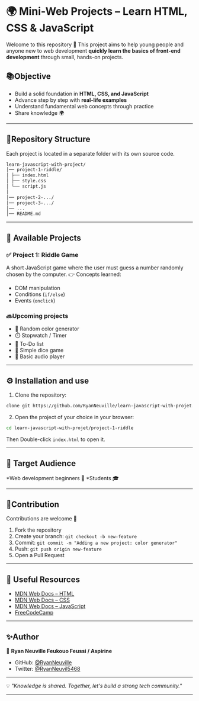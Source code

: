 # 🌍 Mini-Web Projects – Learn HTML, CSS & JavaScript

Welcome to this repository 🎉
This project aims to help young people and anyone new to web development **quickly learn the basics of front-end development** through small, hands-on projects.

## 📚Objective

* Build a solid foundation in **HTML, CSS, and JavaScript**
* Advance step by step with **real-life examples**
* Understand fundamental web concepts through practice
* Share knowledge 🌍

---

## 📂Repository Structure

Each project is located in a separate folder with its own source code.

```bash
learn-javascript-with-project/
│── project-1-riddle/
│ ├── index.html
│ ├── style.css
│ └── script.js
│
│── project-2-.../
│── project-3-.../
│── ...
│── README.md
```

---

## 🚀 Available Projects

### ✅ Project 1: Riddle Game

A short JavaScript game where the user must guess a number randomly chosen by the computer. 👉 Concepts learned:

* DOM manipulation
* Conditions (`if/else`)
* Events (`onclick`)

### 🔜Upcoming projects

* 🎨 Random color generator
* ⏱️ Stopwatch / Timer
* 📝 To-Do list
* 🎲 Simple dice game
* 🎵 Basic audio player

---

## ⚙️ Installation and use

1. Clone the repository:

```bash
clone git https://github.com/RyanNeuville/learn-javascript-with-projet.git
```

2. Open the project of your choice in your browser:

```bash
cd learn-javascript-with-projet/project-1-riddle
```

Then Double-click `index.html` to open it.

---

## 🎯 Target Audience

*Web development beginners 🌱
*Students 🎓

---

## 🤝Contribution

Contributions are welcome 🙌

1. Fork the repository
2. Create your branch: `git checkout -b new-feature`
3. Commit: `git commit -m "Adding a new project: color generator"`
4. Push: `git push origin new-feature`
5. Open a Pull Request

---

## 📌 Useful Resources

* [MDN Web Docs – HTML](https://developer.mozilla.org/docs/Web/HTML)
* [MDN Web Docs – CSS](https://developer.mozilla.org/docs/Web/CSS)
* [MDN Web Docs – JavaScript](https://developer.mozilla.org/fr/docs/Web/JavaScript)
* [FreeCodeCamp](https://www.freecodecamp.org/)

---

## ✨Author

👤 **Ryan Neuville Feukouo Feussi / Aspirine**

* GitHub: [@RyanNeuville](https://github.com/RyanNeuville)
* Twitter: [@RyanNeuvil5468](https://twitter.com/RyanNeuvil5468)

---

💡 *"Knowledge is shared. Together, let's build a strong tech community."*

---
